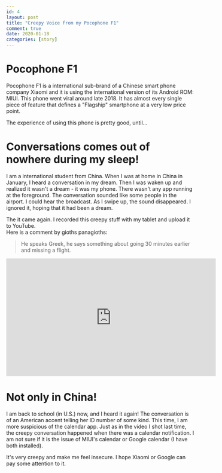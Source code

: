 ```yaml
---
id: 4
layout: post
title: "Creepy Voice from my Pocophone F1"
comment: true
date: 2020-01-18
categories: [story]
---
```

# Pocophone F1
Pocophone F1 is a international sub-brand of a Chinese smart phone company Xiaomi
and it is using the international version of its Android ROM: MIUI.
This phone went viral around late 2018. It has almost every single piece of feature
that defines a "Flagship" smartphone at a very low price point.

The experience of using this phone is pretty good, until...

# Conversations comes out of nowhere during my sleep!
I am a international student from China. When I was at home in China in January,
I heard a conversation in my dream.
Then I was waken up and realized it wasn't a dream - it was my phone.
There wasn't any app running at the foreground.
The conversation sounded like some people in the airport.
I could hear the broadcast.
As I swipe up, the sound disappeared. I ignored it, hoping that it had been a dream.

The it came again.
I recorded this creepy stuff with my tablet and upload it to YouTube.  
Here is a comment by gioths panagioths:
> He speaks Greek, he says something about going 30 minutes earlier and missing a flight.
<iframe width="560" height="315" src="https://www.youtube.com/embed/NcwFLIUB-nA" frameborder="0" allow="accelerometer; autoplay; encrypted-media; gyroscope; picture-in-picture" allowfullscreen></iframe>

# Not only in China!
I am back to school (in U.S.) now, and I heard it again!
The conversation is of an American accent telling her ID number of some kind.
This time, I am more suspicious of the calendar app.
Just as in the video I shot last time, the creepy conversation happened when there was a calendar notification.
I am not sure if it is the issue of MIUI's calendar or Google calendar (I have both installed).

It's very creepy and make me feel insecure. I hope Xiaomi or Google can pay some attention to it.
